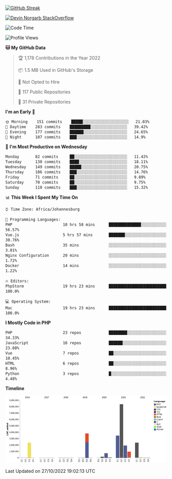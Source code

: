 
[![GitHub Streak](http://github-readme-streak-stats.herokuapp.com?user=DevinNorgarb&date_format=M%20j%5B%2C%20Y%5D)]()


[![Devin Norgarb StackOverflow](https://github-readme-stackoverflow.vercel.app/?userID=4993755)](https://stackoverflow.com/users/4993755/devin-norgarb)

<!--START_SECTION:waka-->
![Code Time](http://img.shields.io/badge/Code%20Time-5%2C817%20hrs%2010%20mins-blue)

![Profile Views](http://img.shields.io/badge/Profile%20Views-3-blue)

**🐱 My GitHub Data** 

> 🏆 1,178 Contributions in the Year 2022
 > 
> 📦 1.5 MB Used in GitHub's Storage 
 > 
> 🚫 Not Opted to Hire
 > 
> 📜 117 Public Repositories 
 > 
> 🔑 31 Private Repositories  
 > 
**I'm an Early 🐤** 

```text
🌞 Morning    151 commits    █████░░░░░░░░░░░░░░░░░░░░   21.03% 
🌆 Daytime    283 commits    █████████░░░░░░░░░░░░░░░░   39.42% 
🌃 Evening    177 commits    ██████░░░░░░░░░░░░░░░░░░░   24.65% 
🌙 Night      107 commits    ███░░░░░░░░░░░░░░░░░░░░░░   14.9%

```
📅 **I'm Most Productive on Wednesday** 

```text
Monday       82 commits     ██░░░░░░░░░░░░░░░░░░░░░░░   11.42% 
Tuesday      130 commits    ████░░░░░░░░░░░░░░░░░░░░░   18.11% 
Wednesday    149 commits    █████░░░░░░░░░░░░░░░░░░░░   20.75% 
Thursday     106 commits    ███░░░░░░░░░░░░░░░░░░░░░░   14.76% 
Friday       71 commits     ██░░░░░░░░░░░░░░░░░░░░░░░   9.89% 
Saturday     70 commits     ██░░░░░░░░░░░░░░░░░░░░░░░   9.75% 
Sunday       110 commits    ███░░░░░░░░░░░░░░░░░░░░░░   15.32%

```


📊 **This Week I Spent My Time On** 

```text
⌚︎ Time Zone: Africa/Johannesburg

💬 Programming Languages: 
PHP                      10 hrs 58 mins      ██████████████░░░░░░░░░░░   56.57% 
Vue.js                   5 hrs 57 mins       ███████░░░░░░░░░░░░░░░░░░   30.76% 
Bash                     35 mins             ░░░░░░░░░░░░░░░░░░░░░░░░░   3.01% 
Nginx Configuration      20 mins             ░░░░░░░░░░░░░░░░░░░░░░░░░   1.72% 
Docker                   14 mins             ░░░░░░░░░░░░░░░░░░░░░░░░░   1.22%

🔥 Editors: 
PhpStorm                 19 hrs 23 mins      █████████████████████████   100.0%

💻 Operating System: 
Mac                      19 hrs 23 mins      █████████████████████████   100.0%

```

**I Mostly Code in PHP** 

```text
PHP                      23 repos            ████████░░░░░░░░░░░░░░░░░   34.33% 
JavaScript               16 repos            ██████░░░░░░░░░░░░░░░░░░░   23.88% 
Vue                      7 repos             ██░░░░░░░░░░░░░░░░░░░░░░░   10.45% 
HTML                     6 repos             ██░░░░░░░░░░░░░░░░░░░░░░░   8.96% 
Python                   3 repos             █░░░░░░░░░░░░░░░░░░░░░░░░   4.48%

```


**Timeline**

![Chart not found](https://raw.githubusercontent.com/DevinNorgarb/DevinNorgarb/main/charts/bar_graph.png) 


 Last Updated on 27/10/2022 19:02:13 UTC
<!--END_SECTION:waka-->

